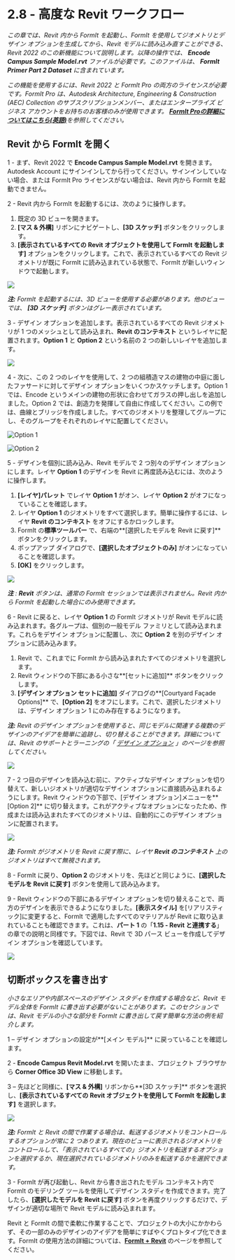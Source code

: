 # 2.8 - 高度な Revit ワークフロー

_この章では、Revit 内から FormIt を起動し、FormIt を使用してジオメトリとデザイン オプションを生成してから、Revit モデルに読み込み直すことができる、Revit 2022 のこの新機能について説明します。以降の操作では、_ _**Encode Campus Sample Model.rvt**_ _ファイルが必要です。このファイルは、_ _**FormIt Primer Part 2 Dataset** に含まれています。_

_この機能を使用するには、Revit 2022 と FormIt Pro の両方のライセンスが必要です。FormIt Pro は、Autodesk Architecture, Engineering & Construction (AEC) Collection のサブスクリプションメンバー、またはエンタープライズ ビジネス アカウントをお持ちのお客様のみが使用できます。_ [_**FormIt Proの詳細についてはこちら\(英語\)**_](https://formit.autodesk.com/#pro-callout)_を参照してください。_

## Revit から FormIt を開く

1 - まず、Revit 2022 で **Encode Campus Sample Model.rvt** を開きます。Autodesk Account にサインインしてから行ってください。サインインしていない場合、または FormIt Pro ライセンスがない場合は、Revit 内から FormIt を起動できません。

2 - Revit 内から FormIt を起動するには、次のように操作します。

1. 既定の 3D ビューを開きます。
2. **[マス & 外構]** リボンにナビゲートし、**[3D スケッチ]** ボタンをクリックします。
3. **[表示されているすべての Revit オブジェクトを使用して FormIt を起動します]** オプションをクリックします。これで、表示されているすべての Revit ジオメトリが既に FormIt に読み込まれている状態で、FormIt が新しいウィンドウで起動します。

![](<../../.gitbook/assets/0 (22).png>)

_**注:**_ _FormIt を起動するには、3D ビューを使用する必要があります。他のビューでは、_ _**[3D スケッチ]**_ _ボタンはグレー表示されています。_

3 - デザイン オプションを追加します。表示されているすべての Revit ジオメトリが 1 つのメッシュとして読み込まれ、**Revit のコンテキスト** というレイヤに配置されます。**Option 1** と **Option 2** という名前の 2 つの新しいレイヤを追加します。

![](<../../.gitbook/assets/1 (23) (1).png>)

4 - 次に、この 2 つのレイヤを使用して、2 つの組積造マスの建物の中庭に面したファサードに対してデザイン オプションをいくつかスケッチします。Option 1 では、Encode というメインの建物の形状に合わせてガラスの押し出しを追加しました。Option 2 では、創造力を発揮して自由に作成してください。この例では、曲線とブリッジを作成しました。すべてのジオメトリを整理してグループにし、そのグループをそれぞれのレイヤに配置してください。

![Option 1](<../../.gitbook/assets/2 (23) (1).png>)

![Option 2](<../../.gitbook/assets/3 (20) (1).png>)

5 - デザインを個別に読み込み、Revit モデルで 2 つ別々のデザイン オプションにします。レイヤ **Option 1** のデザインを Revit に再度読み込むには、次のように操作します。

1. **[レイヤ]パレット** でレイヤ **Option 1** がオン、レイヤ **Option 2** がオフになっていることを確認します。
2. レイヤ **Option 1** のジオメトリをすべて選択します。簡単に操作するには、レイヤ **Revit のコンテキスト** をオフにするかロックします。
3. FormIt の**標準ツールバー** で、右端の**[選択したモデルを Revit に戻す]** ボタンをクリックします。
4. ポップアップ ダイアログで、**[選択したオブジェクトのみ]** がオンになっていることを確認します。
5. **[OK]** をクリックします。

![](<../../.gitbook/assets/4 (19) (1).png>)

_**注**_ _:_ _**Revit**_ _ボタンは、通常の FormIt セッションでは表示されません。Revit 内から FormIt を起動した場合にのみ使用できます。_

6 - Revit に戻ると、レイヤ **Option 1** の FormIt ジオメトリが Revit モデルに読み込まれます。各グループは、個別の一般モデル ファミリとして読み込まれます。これらをデザイン オプションに配置し、次に **Option 2** を別のデザイン オプションに読み込みます。

1. Revit で、これまでに FormIt から読み込まれたすべてのジオメトリを選択します。
2. Revit ウィンドウの下部にある小さな**[セットに追加]** ボタンをクリックします。
3. **[デザイン オプション セットに追加]** ダイアログの**[Courtyard Façade Options]** で、**[Option 2]** をオフにします。これで、選択したジオメトリは、デザイン オプション 1 にのみ存在するようになります。

_**注:**_ _Revit のデザイン オプションを使用すると、同じモデルに関連する複数のデザインのアイデアを簡単に追跡し、切り替えることができます。詳細については、Revit のサポートとラーニングの「_ [_デザイン オプション_](https://knowledge.autodesk.com/ja/support/revit-products/learn-explore/caas/CloudHelp/cloudhelp/2021/JPN/Revit-Model/files/GUID-D48B1E7E-BC34-414E-85BD-790F199BB2C0-htm.html) _」のページを参照してください。_

![](<../../.gitbook/assets/5 (18).png>)

7 - 2 つ目のデザインを読み込む前に、アクティブなデザイン オプションを切り替えて、新しいジオメトリが適切なデザイン オプションに直接読み込まれるようにします。Revit ウィンドウの下部で、[デザイン オプション]メニューを**[Option 2]** に切り替えます。これがアクティブなオプションになったため、作成または読み込まれたすべてのジオメトリは、自動的にこのデザイン オプションに配置されます。

![](<../../.gitbook/assets/6 (15).png>)

_**注:**_ _FormIt がジオメトリを Revit に戻す際に、レイヤ_ _**Revit のコンテキスト**_ _上のジオメトリはすべて無視されます。_

8 - FormIt に戻り、**Option 2** のジオメトリを、先ほどと同じように、**[選択したモデルを Revit に戻す]** ボタンを使用して読み込みます。

9 - Revit ウィンドウの下部にあるデザイン オプションを切り替えることで、両方のデザインを表示できるようになりました。**[表示スタイル]** を[リアリスティック]に変更すると、FormIt で適用したすべてのマテリアルが Revit に取り込まれていることも確認できます。これは、**パート 1** の「**1.15 - Revit と連携する**」の章での説明と同様です。下図では、Revit で 3D パース ビューを作成してデザイン オプションを確認しています。

![](<../../.gitbook/assets/7 (10).png>)

## 切断ボックスを書き出す

_小さなエリアや内部スペースのデザイン スタディを作成する場合など、Revit モデル全体を FormIt に書き出す必要がないことがあります。このセクションでは、Revit モデルの小さな部分を FormIt に書き出して戻す簡単な方法の例を紹介します。_

1 – デザイン オプションの設定が**[メイン モデル]** に戻っていることを確認します。

2 - **Encode Campus Revit Model.rvt** を開いたまま、プロジェクト ブラウザから **Corner Office 3D View** に移動します。

3 – 先ほどと同様に、**[マス & 外構]** リボンから**[3D スケッチ]** ボタンを選択し、**[表示されているすべての Revit オブジェクトを使用して FormIt を起動します]** を選択します。

![](<../../.gitbook/assets/8 (10) (1).png>)

_**注:**_ _FormIt と Revit の間で作業する場合は、転送するジオメトリをコントロールするオプションが常に 2 つあります。現在のビューに表示されるジオメトリをコントロールして、「表示されているすべての」ジオメトリを転送するオプションを選択するか、現在選択されているジオメトリのみを転送するかを選択できます。_

3 - FormIt が再び起動し、Revit から書き出されたモデル コンテキスト内で FormIt のモデリング ツールを使用してデザイン スタディを作成できます。完了したら、**[選択したモデルを Revit に戻す]** ボタンを再度クリックするだけで、デザインが適切な場所で Revit モデルに読み込まれます。

Revit と FormIt の間で柔軟に作業することで、プロジェクトの大小にかかわらず、その一部のみのデザインのアイデアを簡単にすばやくプロトタイプ化できます。FormIt の使用方法の詳細については、[**FormIt + Revit**](https://formit.autodesk.com/page/formit-revit#:\~:text=FormIt%20Groups%20become%20Revit%20Mass,using%20Revit%202018%20and%20newer.) のページを参照してください。
